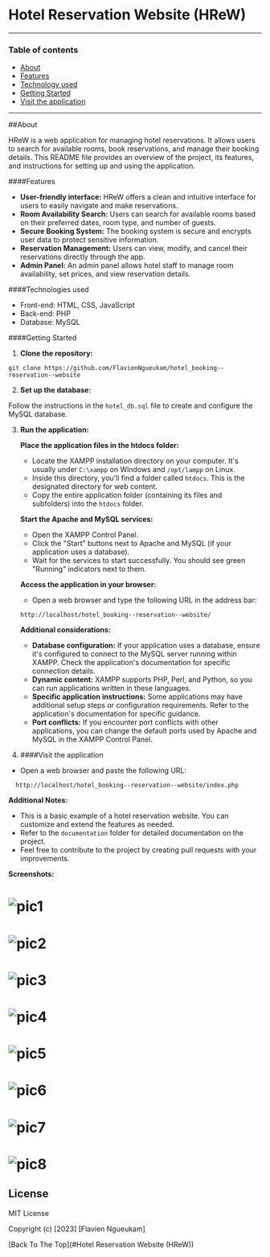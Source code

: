 # Hotel Reservation Website (HReW) 

---

### Table of contents

- [About](#about)
- [Features](#features)
- [Technology used](#technologyused)
- [Getting Started](#gettingstarted)
- [Visit the application](#visittheapplication)

---

##About

HReW is a web application for managing hotel reservations. It allows users to search for available rooms, book reservations, and manage their booking details. This README file provides an overview of the project, its features, and instructions for setting up and using the application.

####Features

* **User-friendly interface:** HReW offers a clean and intuitive interface for users to easily navigate and make reservations.
* **Room Availability Search:** Users can search for available rooms based on their preferred dates, room type, and number of guests.
* **Secure Booking System:** The booking system is secure and encrypts user data to protect sensitive information.
* **Reservation Management:** Users can view, modify, and cancel their reservations directly through the app.
* **Admin Panel:** An admin panel allows hotel staff to manage room availability, set prices, and view reservation details.

####Technologies used

* Front-end: HTML, CSS, JavaScript
* Back-end: PHP
* Database: MySQL

####Getting Started

1. **Clone the repository:**

```
git clone https://github.com/FlavienNgueukam/hotel_booking--reservation--website
```

2. **Set up the database:**

Follow the instructions in the `hotel_db.sql` file to create and configure the MySQL database.

3. **Run the application:**

    **Place the application files in the htdocs folder:**

      - Locate the XAMPP installation directory on your computer. It's usually under `C:\xampp` on Windows and `/opt/lampp` on Linux.
      - Inside this directory, you'll find a folder called `htdocs`. This is the designated directory for web content.
      - Copy the entire application folder (containing its files and subfolders) into the `htdocs` folder.

   **Start the Apache and MySQL services:**

      - Open the XAMPP Control Panel.
      - Click the "Start" buttons next to Apache and MySQL (if your application uses a database).
      - Wait for the services to start successfully. You should see green "Running" indicators next to them.

   **Access the application in your browser:**

      - Open a web browser and type the following URL in the address bar:

   ```
   http://localhost/hotel_booking--reservation--website/
   ```

   **Additional considerations:**

   - **Database configuration:** If your application uses a database, ensure it's configured to connect to the MySQL server running within XAMPP. Check the application's documentation for specific connection details.
   - **Dynamic content:** XAMPP supports PHP, Perl, and Python, so you can run applications written in these languages.
   - **Specific application instructions:** Some applications may have additional setup steps or configuration requirements. Refer to the application's documentation for specific guidance.
   - **Port conflicts:** If you encounter port conflicts with other applications, you can change the default ports used by Apache and MySQL in the XAMPP Control Panel.


4. ####Visit the application

- Open a web browser and paste the following URL:

```
  http://localhost/hotel_booking--reservation--website/index.php
```

**Additional Notes:**

* This is a basic example of a hotel reservation website. You can customize and extend the features as needed.
* Refer to the `documentation` folder for detailed documentation on the project.
* Feel free to contribute to the project by creating pull requests with your improvements.

**Screenshots:**

![pic1](https://github.com/FlavienNgueukam/hotel_booking--reservation--website/assets/118117597/cc3d45d8-0206-4670-9663-b5b2537fec46)
=================================================================================================================================================
![pic2](https://github.com/FlavienNgueukam/hotel_booking--reservation--website/assets/118117597/14b16889-8d03-47cc-bc9b-c3f45cb78331)
=================================================================================================================================================
![pic3](https://github.com/FlavienNgueukam/hotel_booking--reservation--website/assets/118117597/92c59a3e-7eb2-4da0-8cf9-4a3665634e99)
=================================================================================================================================================
![pic4](https://github.com/FlavienNgueukam/hotel_booking--reservation--website/assets/118117597/c7066cda-7c9b-4f79-9db9-53e519469c67)
=================================================================================================================================================
![pic5](https://github.com/FlavienNgueukam/hotel_booking--reservation--website/assets/118117597/0074de1e-0ac3-4d10-ab8e-e9317fc69010)
=================================================================================================================================================
![pic6](https://github.com/FlavienNgueukam/hotel_booking--reservation--website/assets/118117597/0d910482-a055-4c7e-b0d7-6150ff8decb5)
=================================================================================================================================================
![pic7](https://github.com/FlavienNgueukam/hotel_booking--reservation--website/assets/118117597/bc006ec8-fece-4ece-b914-dfbfcd8ea0d6)
=================================================================================================================================================
![pic8](https://github.com/FlavienNgueukam/hotel_booking--reservation--website/assets/118117597/baa08d5f-a998-4781-87ad-bab60554e15d)
=================================================================================================================================================

## License

MIT License

Copyright (c) [2023] [Flavien Ngueukam]


[Back To The Top](#Hotel Reservation Website (HReW))


